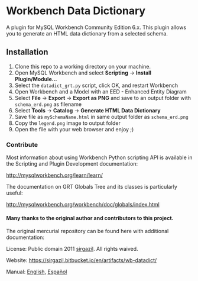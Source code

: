 # Workbench Data Dictionary

A plugin for MySQL Workbench Community Edition 6.x. This plugin allows
you to generate an HTML data dictionary from a selected schema.

## Installation

1. Clone this repo to a working directory on your machine.
2. Open MySQL Workbench and select **Scripting** -> **Install Plugin/Module...**
3. Select the `datadict_grt.py` script, click OK, and restart Workbench
4. Open Workbench and a Model with an EED - Enhanced Entity Diagram
5. Select **File** -> **Export** -> **Export as PNG** and save to an output folder with `schema_erd.png` as filename
6. Select **Tools** -> **Catalog** -> **Generate HTML Data Dictionary**
7. Save file as `mySchemaName.html` in same output folder as `schema_erd.png`
8. Copy the `legend.png` image to output folder
9. Open the file with your web browser and enjoy ;)

### Contribute

Most information about using Workbench Python scripting API is
available in the Scripting and Plugin Development documentation:

http://mysqlworkbench.org/learn/learn/

The documentation on GRT Globals Tree and its classes is particularly
useful:

http://mysqlworkbench.org/workbench/doc/globals/index.html

#### Many thanks to the original author and contributors to this project.

The original mercurial repository can be found here with additional documentation:

License: Public domain 2011 [sirgazil](https://sirgazil.bitbucket.io/). All rights waived.

Website: https://sirgazil.bitbucket.io/en/artifacts/wb-datadict/

Manual: [English](https://sirgazil.bitbucket.io/en/doc/wb-datadict/1.1.0/manual/), [Español](https://sirgazil.bitbucket.io/es/doc/wb-datadict/1.1.0/manual/)
